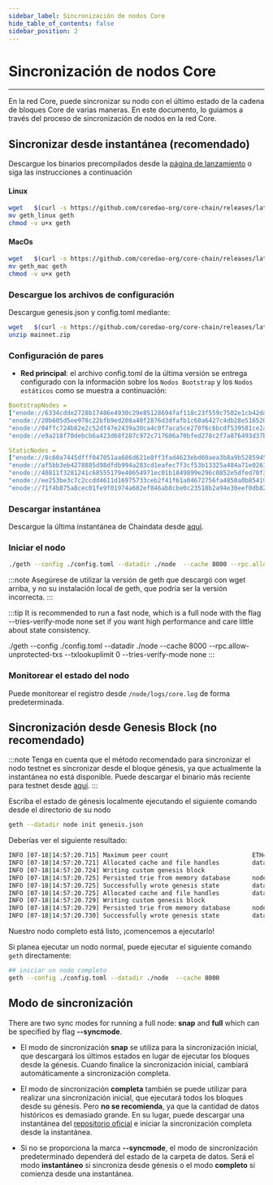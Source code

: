 ```yaml
---
sidebar_label: Sincronización de nodos Core
hide_table_of_contents: false
sidebar_position: 2
---
```


# Sincronización de nodos Core

---

En la red Core, puede sincronizar su nodo con el último estado de la cadena de bloques Core de varias maneras. En este documento, lo guiamos a través del proceso de sincronización de nodos en la red Core.

## Sincronizar desde instantánea (recomendado)

Descargue los binarios precompilados desde la [página de lanzamiento](https://github.com/coredao-org/core-chain/releases/latest) o siga las instrucciones a continuación

#### Linux

```bash
wget   $(curl -s https://github.com/coredao-org/core-chain/releases/latest |grep browser_ |grep geth_linux |cut -d\" -f4)
mv geth_linux geth
chmod -v u+x geth
```

#### MacOs

```bash
wget   $(curl -s https://github.com/coredao-org/core-chain/releases/latest |grep browser_ |grep geth_mac |cut -d\" -f4)
mv geth_mac geth
chmod -v u+x geth
```

### Descargue los archivos de configuración

Descargue genesis.json y config.toml mediante:

```bash
wget   $(curl -s https://github.com/coredao-org/core-chain/releases/latest |grep browser_ |grep mainnet |cut -d\" -f4)
unzip mainnet.zip
```

### Configuración de pares

- **Red principal**: el archivo config.toml de la última versión se entrega configurado con la información sobre los `Nodos Bootstrap` y los `Nodos estáticos` como se muestra a continuación:

```yaml
BootstrapNodes = 
["enode://6334cdde2728b17486e4930c29e85128694faf118c23f559c7502e1cb42dd90a54f785c80c6a493d7d6f5ed23f3c9cf75e0392b024e45f7eadc81a84544a45ff@seed4.coredao.org:0?discport=35022",
"enode://20b605d5ee978c22bfb9ed208a40f2876d3dfafb1c60a6427c4db28e516520ee610cbc2a1c0ee05dd08578a041dc9070d92cf888422ed0869d0666b5103292b4@seed2.coredao.org:0?discport=35022",
"enode://04ffc724b82e2c52df47e2439a30ca4c0f7aca5ce270f6c6bcdf539581ce2ae4965afd5c5fe19106cd528ed6f379c68687a41310054ee751a73880b2c73e85d8@seed3.coredao.org:0?discport=35022",
"enode://e9a218f70debcb6a423d68f287c972c717606a70bfed278c2f7a876493d37bc535b05127abddeeca21941fc61497a6ca13387466c75a070050862ca6da11b0ca@seed1.coredao.org:0?discport=35022"]

StaticNodes = 
["enode://8c60a7445dfff047051aa686d621e8ff3fad4623ebd60aea3b8a9b5285945ff0bb05540cc215bcb0ae3fb07b6c368605ddeebeb23b282ffb2ae777d8a73155ec@18.230.84.232:35021",
"enode://af5bb3eb4278885d98dfdb994a283cd1eafec7f3cf53b13325a484a71e02613a2d724314a2d5bf2ea3b33adb0d1ad7d1c5b9e23c8d2959453a55bde5f02c762f@35.72.191.164:35021",
"enode://40811f3281241c68555179e40654971ec01b1849899e296c0852e5dfed70f3d17f776e90dced50e94cc71699e2b010eec58047ce91d07fa7a3520220cf3ce22b@13.39.140.139:35021",
"enode://ee253be3c7c2ccdd4611d16975733ceb2f41f61a04672756fa4850a0b85419ca5e07ceb5a6f1ac43318b136c8995b9160e6de0c6b4bc2c9325797c11275888e6@18.221.135.3:35021",
"enode://71f4b875a8cec01fe9f01974a682ef846ab8cbe0c23518b2a94e38eef0db829488502122b19c94d595521364bc4550639b58c0332d3942447dfd65707fc80bc0@13.214.98.126:35021"]
```

### Descargar instantánea

Descargue la última instantánea de Chaindata desde [aquí](https://github.com/coredao-org/core-snapshots).

### Iniciar el nodo

```bash
./geth --config ./config.toml --datadir ./node  --cache 8000 --rpc.allow-unprotected-txs --txlookuplimit 0
```

:::note
Asegúrese de utilizar la versión de geth que descargó con wget arriba, y no su instalación local de geth, que podría ser la versión incorrecta.
:::

:::tip
It is recommended to run a fast node, which is a full node with the flag --tries-verify-mode none set if you want high performance and care little about state consistency.

./geth --config ./config.toml --datadir ./node  --cache 8000 --rpc.allow-unprotected-txs --txlookuplimit 0 --tries-verify-mode none
:::

### Monitorear el estado del nodo

Puede monitorear el registro desde `/node/logs/core.log` de forma predeterminada.

## Sincronización desde Genesis Block (no recomendado)

:::note
Tenga en cuenta que el método recomendado para sincronizar el nodo testnet es sincronizar desde el bloque génesis, ya que actualmente la instantánea no está disponible. Puede descargar el binario más reciente para testnet desde [aquí](https://github.com/coredao-org/core-chain/releases).
:::

Escriba el estado de génesis localmente ejecutando el siguiente comando desde el directorio de su nodo

```bash
geth --datadir node init genesis.json
```

Deberías ver el siguiente resultado:

```bash
INFO [07-18|14:57:20.715] Maximum peer count                       ETH=25 LES=0 total=25
INFO [07-18|14:57:20.721] Allocated cache and file handles         database=/Users/jackcrypto/go/core-chain/node/geth/chaindata cache=16 handles=16
INFO [07-18|14:57:20.724] Writing custom genesis block 
INFO [07-18|14:57:20.725] Persisted trie from memory database      nodes=25 size=87.18kB time=226.129µs gcnodes=0 gcsize=0.00B gctime=0s livenodes=1 livesize=0.00B
INFO [07-18|14:57:20.725] Successfully wrote genesis state         database=chaindata                             hash=d90508…5c034a
INFO [07-18|14:57:20.725] Allocated cache and file handles         database=/Users/jackcrypto/go/core-chain/node/geth/lightchaindata cache=16 handles=16
INFO [07-18|14:57:20.729] Writing custom genesis block 
INFO [07-18|14:57:20.729] Persisted trie from memory database      nodes=25 size=87.18kB time=178.332µs gcnodes=0 gcsize=0.00B gctime=0s livenodes=1 livesize=0.00B
INFO [07-18|14:57:20.730] Successfully wrote genesis state         database=lightchaindata                             hash=d90508…5c034a
```

Nuestro nodo completo está listo, ¡comencemos a ejecutarlo!

Si planea ejecutar un nodo normal, puede ejecutar el siguiente comando `geth` directamente:

```bash
## iniciar un nodo completo
geth --config ./config.toml --datadir ./node  --cache 8000
```

## Modo de sincronización

There are two sync modes for running a full node: **snap** and **full** which can be specified by flag **--syncmode**.

- El modo de sincronización **snap** se utiliza para la sincronización inicial, que descargará los últimos estados en lugar de ejecutar los bloques desde la génesis. Cuando finalice la sincronización inicial, cambiará automáticamente a sincronización completa.

- El modo de sincronización **completa** también se puede utilizar para realizar una sincronización inicial, que ejecutará todos los bloques desde su génesis. Pero **no se recomienda**, ya que la cantidad de datos históricos es demasiado grande. En su lugar, puede descargar una instantánea del [repositorio oficial](https://github.com/coredao-org/core-snapshots) e iniciar la sincronización completa desde la instantánea.

- Si no se proporciona la marca **--syncmode**, el modo de sincronización predeterminado dependerá del estado de la carpeta de datos. Será el modo **instantáneo** si sincroniza desde génesis o el modo **completo** si comienza desde una instantánea.
